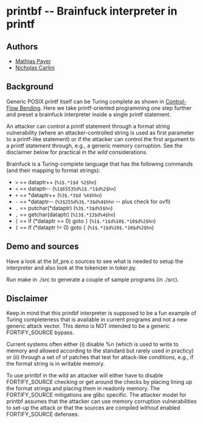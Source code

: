# printbf -- Brainfuck interpreter in printf

## Authors

* [Mathias Payer](http://nebelwelt.net)
* [Nicholas Carlini](http://nicholas.carlini.com)


## Background

Generic POSIX printf itself can be Turing complete as shown in [Control-Flow
Bending](http://nebelwelt.net/publications/#15SEC). Here we take
printf-oriented programming one step further and preset a brainfuck
interpreter inside a single printf statement.

An attacker can control a printf statement through a format string
vulnerability (where an attacker-controlled string is used as first parameter
to a printf-like statement) or if the attacker can control the first argument
to a printf statement through, e.g., a generic memory corruption. See the
disclaimer below for practical *in the wild* considerations.

Brainfuck is a Turing-complete language that has the following commands (and
their mapping to format strings):

* `>` == dataptr++  (`%1$.*1$d %2$hn`)
* `<` == dataptr--  (`%1$65535d%1$.*1$d%2$hn`)
* `+` == \*dataptr++  (`%3$.*3$d %4$hhn`)
* `-` == \*dataptr--  (`%3$255d%3$.*3$d%4$hhn` -- plus check for ovfl)
* `.` == putchar(\*dataptr)  (`%3$.*3$d%5$hn`)
* `,` == getchar(dataptr)  (`%13$.*13$d%4$hn`)
* `[` == if (\*dataptr == 0) goto `]`  (`%1$.*1$d%10$.*10$d%2$hn`)
* `]` == if (\*dataptr != 0) goto `[`  (`%1$.*1$d%10$.*10$d%2$hn`)


## Demo and sources

Have a look at the bf_pre.c sources to see what is needed to setup the
interpreter and also look at the tokenizer in toker.py.

Run make in ./src to generate a couple of sample programs (in ./src).


## Disclaimer

Keep in mind that this printbf interpreter is supposed to be a fun example of
Turing completeness that is available in current programs and not a new
generic attack vector. This demo is NOT intended to be a generic
FORTIFY_SOURCE bypass.

Current systems often either (i) disable %n (which is used to write to memory
and allowed according to the standard but rarely used in practicy) or (ii)
through a set of of patches that test for attack-like conditions, e.g., if
the format string is in writable memory.

To use printbf in the wild an attacker will either have to disable
FORTIFY_SOURCE checking or get around the checks by placing lining up the
format strings and placing them in readonly memory. The FORTIFY_SOURCE
mitigations are glibc specific. The attacker model for printbf assumes that
the attacker can use memory corruption vulnerabilities to set-up the attack or
that the sources are compiled without enabled FORTIFY_SOURCE defenses. 
